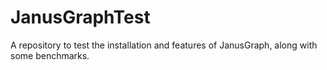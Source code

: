 # JanusGraphTest

A repository to test the installation and features of JanusGraph, along with some benchmarks.
